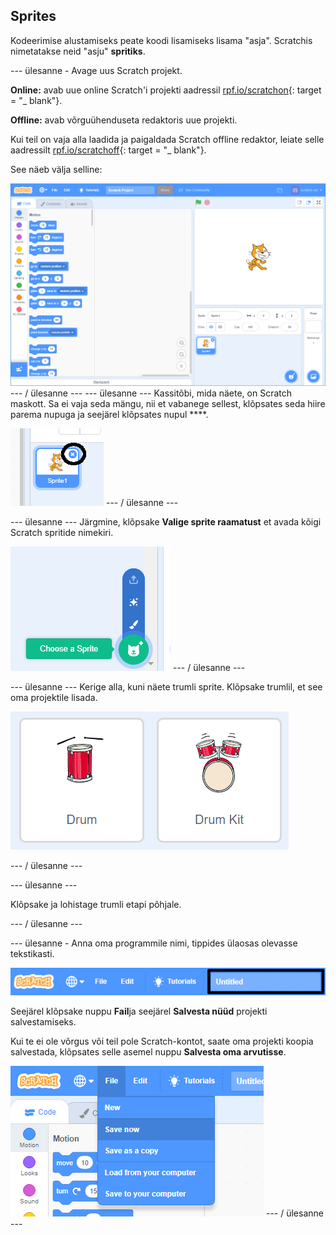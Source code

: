 ## Sprites

Kodeerimise alustamiseks peate koodi lisamiseks lisama "asja". Scratchis nimetatakse neid "asju" **spritiks**.

\--- ülesanne - Avage uus Scratch projekt.

**Online:** avab uue online Scratch'i projekti aadressil [rpf.io/scratchon](http://rpf.io/scratchon){: target = "_ blank"}.

**Offline:** avab võrguühenduseta redaktoris uue projekti.

Kui teil on vaja alla laadida ja paigaldada Scratch offline redaktor, leiate selle aadressilt [rpf.io/scratchoff](http://rpf.io/scratchoff){: target = "_ blank"}.

See näeb välja selline:

![ekraanipilt](images/band-scratch.png) \--- / ülesanne \--- \--- ülesanne \--- Kassitõbi, mida näete, on Scratch maskott. Sa ei vaja seda mängu, nii et vabanege sellest, klõpsates seda hiire parema nupuga ja seejärel klõpsates nupul ****.

![ekraanipilt](images/band-delete-annotated.png) \--- / ülesanne \---

\--- ülesanne \--- Järgmine, klõpsake **Valige sprite raamatust** et avada kõigi Scratch spritide nimekiri.

![ekraanipilt](images/band-sprite-library.png) \--- / ülesanne \---

\--- ülesanne \--- Kerige alla, kuni näete trumli sprite. Klõpsake trumlil, et see oma projektile lisada.

![ekraanipilt](images/band-sprite-drum.png)

\--- / ülesanne \---

\--- ülesanne \---

Klõpsake ja lohistage trumli etapi põhjale.

\--- / ülesanne \---

\--- ülesanne - Anna oma programmile nimi, tippides ülaosas olevasse tekstikasti.

![nimi](images/band-name-annotated.png)

Seejärel klõpsake nuppu **Fail**ja seejärel **Salvesta nüüd** projekti salvestamiseks.

Kui te ei ole võrgus või teil pole Scratch-kontot, saate oma projekti koopia salvestada, klõpsates selle asemel nuppu **Salvesta oma arvutisse**.

![ekraanipilt](images/band-save.png) \--- / ülesanne \---